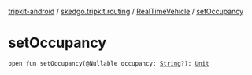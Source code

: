[tripkit-android](../../index.md) / [skedgo.tripkit.routing](../index.md) / [RealTimeVehicle](index.md) / [setOccupancy](./set-occupancy.md)

# setOccupancy

`open fun setOccupancy(@Nullable occupancy: `[`String`](https://kotlinlang.org/api/latest/jvm/stdlib/kotlin/-string/index.html)`?): `[`Unit`](https://kotlinlang.org/api/latest/jvm/stdlib/kotlin/-unit/index.html)
